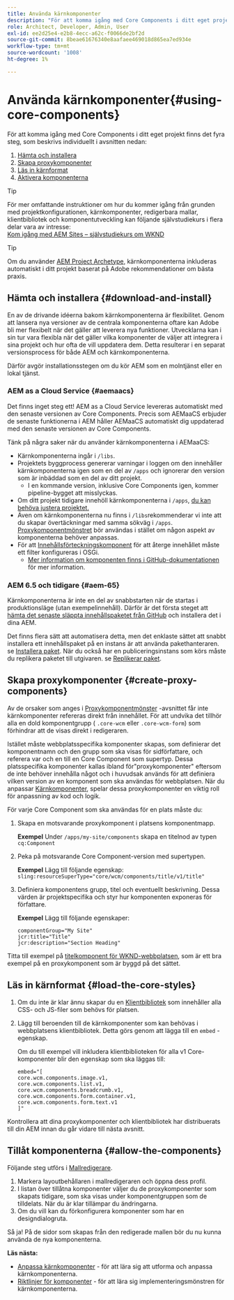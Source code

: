 ```yaml
---
title: Använda kärnkomponenter
description: "För att komma igång med Core Components i ditt eget projekt finns det tre steg: ladda ned och installera, skapa proxykomponenter, ladda ned huvudformaten och tillåt komponenterna i mallarna."
role: Architect, Developer, Admin, User
exl-id: ee2d25e4-e2b8-4ecc-a62c-f0066de2bf2d
source-git-commit: 8beae61676340e8aafaee469018d865ea7ed934e
workflow-type: tm+mt
source-wordcount: '1008'
ht-degree: 1%

---
```


# Använda kärnkomponenter{#using-core-components}

För att komma igång med Core Components i ditt eget projekt finns det fyra steg, som beskrivs individuellt i avsnitten nedan:

1. [Hämta och installera](#download-and-install)
1. [Skapa proxykomponenter](#create-proxy-components)
1. [Läs in kärnformat](#load-the-core-styles)
1. [Aktivera komponenterna](#allow-the-components)

>[!TIP]
>
>För mer omfattande instruktioner om hur du kommer igång från grunden med projektkonfigurationen, kärnkomponenter, redigerbara mallar, klientbibliotek och komponentutveckling kan följande självstudiekurs i flera delar vara av intresse:\
>[Kom igång med AEM Sites – självstudiekurs om WKND](https://experienceleague.adobe.com/docs/experience-manager-learn/getting-started-wknd-tutorial-develop/overview.html)

>[!TIP]
>
>Om du använder [AEM Project Archetype,](/help/developing/archetype/overview.md) kärnkomponenterna inkluderas automatiskt i ditt projekt baserat på Adobe rekommendationer om bästa praxis.

## Hämta och installera {#download-and-install}

En av de drivande idéerna bakom kärnkomponenterna är flexibilitet. Genom att lansera nya versioner av de centrala komponenterna oftare kan Adobe bli mer flexibelt när det gäller att leverera nya funktioner. Utvecklarna kan i sin tur vara flexibla när det gäller vilka komponenter de väljer att integrera i sina projekt och hur ofta de vill uppdatera dem. Detta resulterar i en separat versionsprocess för både AEM och kärnkomponenterna.

Därför avgör installationsstegen om du kör AEM som en molntjänst eller en lokal tjänst.

### AEM as a Cloud Service {#aemaacs}

Det finns inget steg ett! AEM as a Cloud Service levereras automatiskt med den senaste versionen av Core Components. Precis som AEMaaCS erbjuder de senaste funktionerna i AEM håller AEMaaCS automatiskt dig uppdaterad med den senaste versionen av Core Components.

Tänk på några saker när du använder kärnkomponenterna i AEMaaCS:

* Kärnkomponenterna ingår i `/libs`.
* Projektets byggprocess genererar varningar i loggen om den innehåller kärnkomponenterna igen som en del av `/apps` och ignorerar den version som är inbäddad som en del av ditt projekt.
   * I en kommande version, inklusive Core Components igen, kommer pipeline-bygget att misslyckas.
* Om ditt projekt tidigare innehöll kärnkomponenterna i `/apps`, [du kan behöva justera projektet.](/help/developing/overview.md#via-aemaacs)
* Även om kärnkomponenterna nu finns i `/libs`rekommenderar vi inte att du skapar övertäckningar med samma sökväg i `/apps`. [Proxykomponentmönstret](/help/developing/guidelines.md#proxy-component-pattern) bör användas i stället om någon aspekt av komponenterna behöver anpassas.
* För att [Innehållsförteckningskomponent](/help/components/tableofcontents.md) för att återge innehållet måste ett filter konfigureras i OSGi.
   * [Mer information om komponenten finns i GitHub-dokumentationen](https://adobe.com/go/aem_cmp_tech_tableofcontents_v1) för mer information.

### AEM 6.5 och tidigare {#aem-65}

Kärnkomponenterna är inte en del av snabbstarten när de startas i produktionsläge (utan exempelinnehåll). Därför är det första steget att [hämta det senaste släppta innehållspaketet från GitHub](https://github.com/adobe/aem-core-wcm-components/releases/latest) och installera det i dina AEM.

Det finns flera sätt att automatisera detta, men det enklaste sättet att snabbt installera ett innehållspaket på en instans är att använda pakethanteraren. se [Installera paket](https://experienceleague.adobe.com/docs/experience-manager-65/administering/contentmanagement/package-manager.html#installing-packages). När du också har en publiceringsinstans som körs måste du replikera paketet till utgivaren. se [Replikerar paket](https://experienceleague.adobe.com/docs/experience-manager-65/administering/contentmanagement/package-manager.html#replicating-packages).

## Skapa proxykomponenter {#create-proxy-components}

Av de orsaker som anges i [Proxykomponentmönster](/help/developing/guidelines.md#proxy-component-pattern) -avsnittet får inte kärnkomponenter refereras direkt från innehållet. För att undvika det tillhör alla en dold komponentgrupp ( `.core-wcm` eller `.core-wcm-form`) som förhindrar att de visas direkt i redigeraren.

Istället måste webbplatsspecifika komponenter skapas, som definierar det komponentnamn och den grupp som ska visas för sidförfattare, och referera var och en till en Core Component som supertyp. Dessa platsspecifika komponenter kallas ibland för&quot;proxykomponenter&quot; eftersom de inte behöver innehålla något och i huvudsak används för att definiera vilken version av en komponent som ska användas för webbplatsen. När du anpassar [Kärnkomponenter](/help/developing/customizing.md), spelar dessa proxykomponenter en viktig roll för anpassning av kod och logik.

För varje Core Component som ska användas för en plats måste du:

1. Skapa en motsvarande proxykomponent i platsens komponentmapp.

   **Exempel**
Under `/apps/my-site/components` skapa en titelnod av typen `cq:Component`

1. Peka på motsvarande Core Component-version med supertypen.

   **Exempel**
Lägg till följande egenskap:\
   `sling:resourceSuperType="core/wcm/components/title/v1/title"`

1. Definiera komponentens grupp, titel och eventuellt beskrivning. Dessa värden är projektspecifika och styr hur komponenten exponeras för författare.

   **Exempel**
Lägg till följande egenskaper:

   ```shell
   componentGroup="My Site"
   jcr:title="Title"  
   jcr:description="Section Heading"
   ```

Titta till exempel på [titelkomponent för WKND-webbplatsen](https://github.com/adobe/aem-guides-wknd/blob/master/ui.apps/src/main/content/jcr_root/apps/wknd/components/title/.content.xml), som är ett bra exempel på en proxykomponent som är byggd på det sättet.

## Läs in kärnformat {#load-the-core-styles}

1. Om du inte är klar ännu skapar du en [Klientbibliotek](https://experienceleague.adobe.com/docs/experience-manager-cloud-service/implementing/developing/full-stack/clientlibs.html) som innehåller alla CSS- och JS-filer som behövs för platsen.
1. Lägg till beroenden till de kärnkomponenter som kan behövas i webbplatsens klientbibliotek. Detta görs genom att lägga till en `embed` -egenskap.

   Om du till exempel vill inkludera klientbiblioteken för alla v1 Core-komponenter blir den egenskap som ska läggas till:

   ```shell
   embed="[  
   core.wcm.components.image.v1,  
   core.wcm.components.list.v1,  
   core.wcm.components.breadcrumb.v1,  
   core.wcm.components.form.container.v1,  
   core.wcm.components.form.text.v1  
   ]"
   ```

Kontrollera att dina proxykomponenter och klientbibliotek har distribuerats till din AEM innan du går vidare till nästa avsnitt.

## Tillåt komponenterna {#allow-the-components}

Följande steg utförs i [Mallredigerare](https://experienceleague.adobe.com/docs/experience-manager-cloud-service/sites/authoring/features/templates.html).

1. Markera layoutbehållaren i mallredigeraren och öppna dess profil.
1. I listan över tillåtna komponenter väljer du de proxykomponenter som skapats tidigare, som ska visas under komponentgruppen som de tilldelats. När du är klar tillämpar du ändringarna.
1. Om du vill kan du förkonfigurera komponenter som har en designdialogruta.

Så ja! På de sidor som skapas från den redigerade mallen bör du nu kunna använda de nya komponenterna.

**Läs nästa:**

* [Anpassa kärnkomponenter](/help/developing/customizing.md) - för att lära sig att utforma och anpassa kärnkomponenterna.
* [Riktlinjer för komponenter](/help/developing/guidelines.md) - för att lära sig implementeringsmönstren för kärnkomponenterna.
